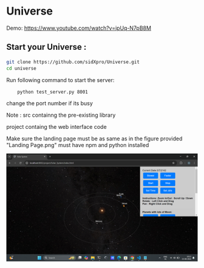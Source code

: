 # Universe
Demo: https://www.youtube.com/watch?v=ipUq-N7pB8M

## Start your Universe :
```bash
git clone https://github.com/sidXpro/Universe.git
cd universe
```
Run following command to start the server:
```bash
	python test_server.py 8001
```

change the port number if its busy

Note : 
src containng the pre-existing library

project containg the web interface code

Make sure the landing page must be as same as in the figure provided "Landing Page.png"
must have npm and python installed

![Solar System Simulation](LandingPage.png)
